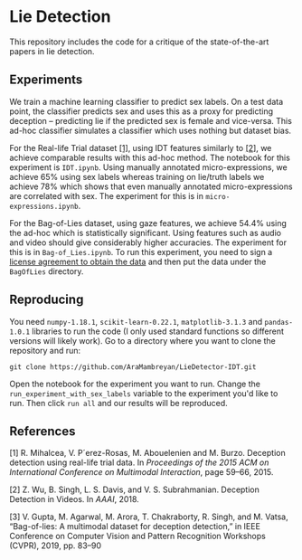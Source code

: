 # Lie Detection 

This repository includes the code for a critique of the state-of-the-art papers in lie detection.

## Experiments
 
We train a machine learning classifier to predict sex labels.  On a test
data point, the classifier predicts sex and uses this as a
proxy for predicting deception – predicting lie if the predicted
sex is female and vice-versa. This ad-hoc classifier simulates a classifier which uses nothing but dataset bias.

For the Real-life Trial dataset [[1]](#1), using IDT features similarly to [[2]](#2), 
we achieve comparable results with this ad-hoc method. The notebook
for this experiment is `IDT.ipynb`. Using manually annotated micro-expressions, 
we achieve 65% using sex labels whereas training on lie/truth labels we achieve
78% which shows that even manually annotated micro-expressions are correlated with sex.
The experiment for this is in `micro-expressions.ipynb`.

For the Bag-of-Lies dataset, using gaze features, we achieve 54.4% using the ad-hoc which is statistically significant.
Using features such as audio and video should give considerably higher accuracies. The experiment for this is in 
`Bag-of_Lies.ipynb`. To run this experiment, you need to sign a [license agreement to obtain the data](http://iab-rubric.org/index.php/bag-of-lies)
and then put the data under the `BagOfLies` directory.

## Reproducing

You need `numpy-1.18.1`, `scikit-learn-0.22.1`, `matplotlib-3.1.3` and `pandas-1.0.1` libraries
to run the code (I only used standard functions so different versions will likely work). Go to a directory where you 
want to clone the repository and run:

`git clone https://github.com/AraMambreyan/LieDetector-IDT.git`

Open the notebook for the experiment you want to run. Change the `run_experiment_with_sex_labels` variable to the experiment
you'd like to run. Then click `run all` and our results will be reproduced.

## References
<a id="1">[1]</a> 
R. Mihalcea, V. P´erez-Rosas, M. Abouelenien and
M. Burzo. Deception detection using real-life trial data.
In *Proceedings of the 2015 ACM on International Conference on Multimodal Interaction*, page 59–66, 2015.

<a id="2">[2]</a> 
 Z. Wu, B. Singh, L. S. Davis, and V. S. Subrahmanian. Deception Detection in Videos.
In *AAAI*, 2018.

<a id="3">[3]</a> 
 V. Gupta, M. Agarwal, M. Arora, T. Chakraborty, R. Singh, and
M. Vatsa, “Bag-of-lies: A multimodal dataset for deception detection,”
in IEEE Conference on Computer Vision and Pattern Recognition
Workshops (CVPR), 2019, pp. 83–90
